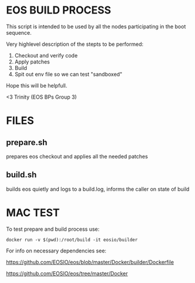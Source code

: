 EOS BUILD PROCESS
================

This script is intended to be used by all the nodes participating in the
boot sequence.

Very highlevel description of the stepts to be performed:

1. Checkout and verify code
2. Apply patches
3. Build
4. Spit out env file so we can test "sandboxed"

Hope this will be helpfull.

<3 Trinity (EOS BPs Group 3)

FILES
=====

## prepare.sh

prepares eos checkout and applies all the needed patches

## build.sh

builds eos quietly and logs to a build.log, informs the caller on state of build

MAC TEST
========

To test prepare and build process use:

```
docker run -v $(pwd):/root/build -it eosio/builder
```

For info on necessary dependencies see:

https://github.com/EOSIO/eos/blob/master/Docker/builder/Dockerfile

https://github.com/EOSIO/eos/tree/master/Docker

